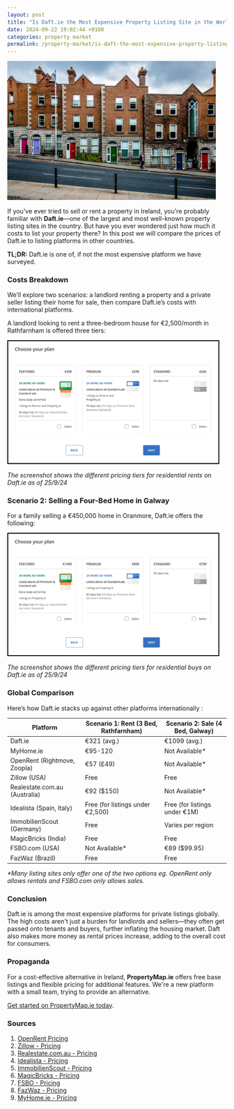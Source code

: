 ```yaml
---
layout: post  
title: "Is Daft.ie the Most Expensive Property Listing Site in the World?"  
date: 2024-09-22 19:02:44 +0100  
categories: property market  
permalink: /property-market/is-daft-the-most-expensive-property-listing-portal
---
```


<img src="/assets/content/dub-houses.jpeg" alt="Daft.ie Rental Pricing Options" style="max-width: 95%;">

If you've ever tried to sell or rent a property in Ireland, you're probably familiar with **Daft.ie**—one of the largest and most well-known property listing sites in the country. But have you ever wondered just how much it costs to list your property there? In this post we will compare the prices of Daft.ie to listing platforms in other countries.

**TL;DR:** Daft.ie is one of, if not the most expensive platform we have surveyed.

### Costs Breakdown

We’ll explore two scenarios: a landlord renting a property and a private seller listing their home for sale, then compare Daft.ie’s costs with international platforms.

A landlord looking to rent a three-bedroom house for €2,500/month in Rathfarnham is offered three tiers:

<img src="/assets/content/daft-rental-screenshot.png" alt="Daft.ie Rental Pricing Options" style="border: 2px solid #000; padding: 2px; max-width: 95%;">

_The screenshot shows the different pricing tiers for residential rents on Daft.ie as of 25/9/24_

### Scenario 2: Selling a Four-Bed Home in Galway

For a family selling a €450,000 home in Oranmore, Daft.ie offers the following:

<img src="/assets/content/daft-buy-screenshot.png" alt="Daft.ie Buy Pricing Options" style="border: 2px solid #000; padding: 2px; max-width: 95%;">

_The screenshot shows the different pricing tiers for residential buys on Daft.ie as of 25/9/24_

### Global Comparison

Here’s how Daft.ie stacks up against other platforms internationally :

| Platform         | Scenario 1: Rent (3 Bed, Rathfarnham) | Scenario 2: Sale (4 Bed, Galway) |
|------------------|---------------------------------------|----------------------------------|
| Daft.ie             | €321 (avg.)                           | €1099 (avg.)                     |
| MyHome.ie             | €95-120                           | Not Available*                     |
| OpenRent (Rightmove, Zoopla) | €57 (£49)                 | Not Available*                    |
| Zillow (USA)           | Free                                  | Free                             |
| Realestate.com.au (Australia) | €92 ($150)                            | Not Available*                    |
| Idealista (Spain, Italy)       | Free (for listings under €2,500)      | Free (for listings under €1M)    |
| ImmobilienScout (Germany)  | Free                                  | Varies per region                |
| MagicBricks (India)    | Free                                  | Free                             |
| FSBO.com (USA)        | Not Available*                         | €89 ($99.95)                     |
| FazWaz (Brazil)           | Free                                  | Free                             |

_*Many listing sites only offer one of the two options eg. OpenRent only allows rentals and FSBO.com only allows sales._

### Conclusion

Daft.ie is among the most expensive platforms for private listings globally. The high costs aren't just a burden for landlords and sellers—they often get passed onto tenants and buyers, further inflating the housing market. Daft also makes more money as rental prices increase, adding to the overall cost for consumers. 

### Propaganda

For a cost-effective alternative in Ireland, **PropertyMap.ie** offers free base listings and flexible pricing for additional features. We're a new platform with a small team, trying to provide an alternative.

[Get started on PropertyMap.ie today](https://propertymap.ie).

### Sources

1. [OpenRent Pricing](https://www.openrent.co.uk/landlords-advertise-property-for-rent-on-rightmove-and-zoopla)
2. [Zillow - Pricing](https://www.zillow.com/for-sale-by-owner/)
3. [Realestate.com.au - Pricing](https://help.realestate.com.au/hc/en-us/articles/115002332523-Advertise-with-us#h_01FFM0A2H5BRR2945JR2J3WBQ6)
4. [Idealista - Pricing](https://www.idealista.com/ayuda/articulos/pricing-and-payment-policy-for-privates/?lang=en)
5. [ImmobilienScout - Pricing](https://www.immobilienscout24.de/wissen/vermieten/anzeige-aufgeben.html)
6. [MagicBricks - Pricing](https://post.magicbricks.com/)
7. [FSBO - Pricing](https://www.99.co)
8. [FazWaz - Pricing](https://www.fazwaz.com.br/en/list-with-us)
9. [MyHome.ie - Pricing](https://www.myhome.ie/place-ad?adType=Rental)
